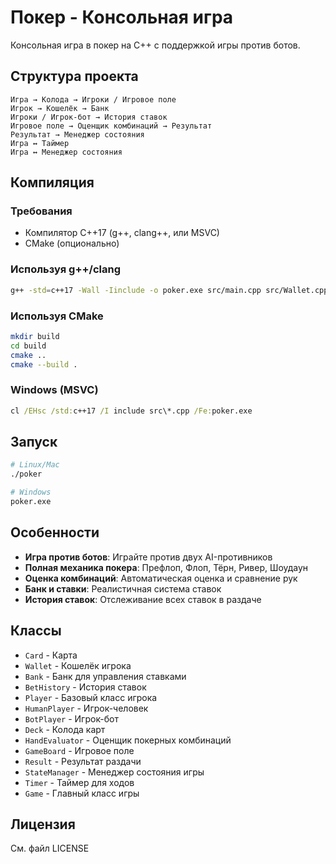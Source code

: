 # Покер - Консольная игра

Консольная игра в покер на C++ с поддержкой игры против ботов.

## Структура проекта

```
Игра → Колода → Игроки / Игровое поле
Игрок → Кошелёк → Банк
Игроки / Игрок-бот → История ставок
Игровое поле → Оценщик комбинаций → Результат
Результат → Менеджер состояния
Игра ↔ Таймер
Игра ↔ Менеджер состояния
```

## Компиляция

### Требования
- Компилятор C++17 (g++, clang++, или MSVC)
- CMake (опционально)

### Используя g++/clang
```bash
g++ -std=c++17 -Wall -Iinclude -o poker.exe src/main.cpp src/Wallet.cpp src/Bank.cpp src/BetHistory.cpp src/Player.cpp src/BotPlayer.cpp src/HumanPlayer.cpp src/Deck.cpp src/HandEvaluator.cpp src/GameBoard.cpp src/Result.cpp src/StateManager.cpp src/Timer.cpp src/Game.cpp
```

### Используя CMake
```bash
mkdir build
cd build
cmake ..
cmake --build .
```

### Windows (MSVC)
```cmd
cl /EHsc /std:c++17 /I include src\*.cpp /Fe:poker.exe
```

## Запуск
```bash
# Linux/Mac
./poker

# Windows
poker.exe
```

## Особенности

- **Игра против ботов**: Играйте против двух AI-противников
- **Полная механика покера**: Префлоп, Флоп, Тёрн, Ривер, Шоудаун
- **Оценка комбинаций**: Автоматическая оценка и сравнение рук
- **Банк и ставки**: Реалистичная система ставок
- **История ставок**: Отслеживание всех ставок в раздаче

## Классы

- `Card` - Карта
- `Wallet` - Кошелёк игрока
- `Bank` - Банк для управления ставками
- `BetHistory` - История ставок
- `Player` - Базовый класс игрока
- `HumanPlayer` - Игрок-человек
- `BotPlayer` - Игрок-бот
- `Deck` - Колода карт
- `HandEvaluator` - Оценщик покерных комбинаций
- `GameBoard` - Игровое поле
- `Result` - Результат раздачи
- `StateManager` - Менеджер состояния игры
- `Timer` - Таймер для ходов
- `Game` - Главный класс игры

## Лицензия

См. файл LICENSE
